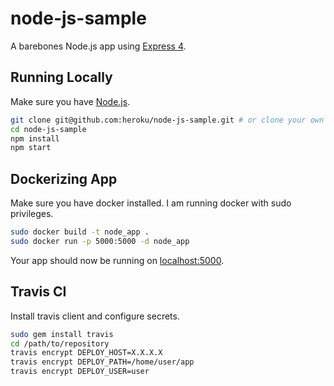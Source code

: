 # node-js-sample

A barebones Node.js app using [Express 4](http://expressjs.com/).

## Running Locally

Make sure you have [Node.js](http://nodejs.org/).

```sh
git clone git@github.com:heroku/node-js-sample.git # or clone your own fork
cd node-js-sample
npm install
npm start
```

## Dockerizing App

Make sure you have docker installed. I am running docker with sudo privileges.

```sh
sudo docker build -t node_app .
sudo docker run -p 5000:5000 -d node_app
```

Your app should now be running on [localhost:5000](http://localhost:5000/).

## Travis CI

Install travis client and configure secrets.

```sh
sudo gem install travis
cd /path/to/repository
travis encrypt DEPLOY_HOST=X.X.X.X
travis encrypt DEPLOY_PATH=/home/user/app
travis encrypt DEPLOY_USER=user
```
